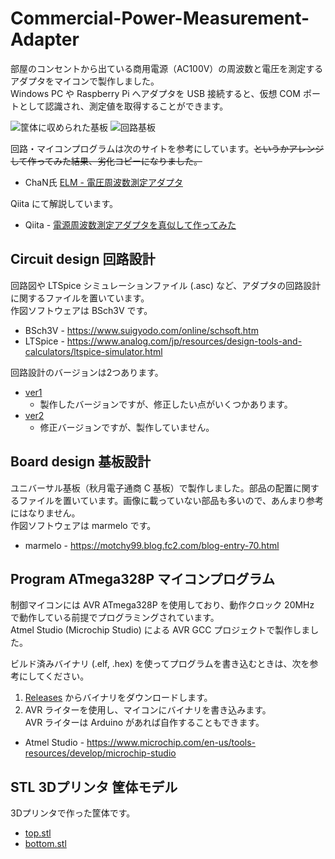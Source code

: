 # Commercial-Power-Measurement-Adapter

部屋のコンセントから出ている商用電源（AC100V）の周波数と電圧を測定するアダプタをマイコンで製作しました。  
Windows PC や Raspberry Pi へアダプタを USB 接続すると、仮想 COM ポートとして認識され、測定値を取得することができます。

![筐体に収められた基板](./img/P5040030.JPG)
![回路基板](./img/P5040013.JPG)

回路・マイコンプログラムは次のサイトを参考にしています。~~というかアレンジして作ってみた結果、劣化コピーになりました。~~  
* ChaN氏 [ELM - 電圧周波数測定アダプタ](http://elm-chan.org/works/lvfm/report_j.html)

Qiita にて解説しています。
* Qiita - [電源周波数測定アダプタを真似して作ってみた](https://qiita.com/BerandaMegane/items/4fd927695e5ca32714c5)

## Circuit design 回路設計 

回路図や LTSpice シミュレーションファイル (.asc) など、アダプタの回路設計に関するファイルを置いています。  
作図ソフトウェアは BSch3V です。

* BSch3V - https://www.suigyodo.com/online/schsoft.htm
* LTSpice - https://www.analog.com/jp/resources/design-tools-and-calculators/ltspice-simulator.html

回路設計のバージョンは2つあります。

* [ver1](https://github.com/BerandaMegane/Commercial-Power-Measurement-Adapter/tree/main/CircuitDesign/ver1)
  * 製作したバージョンですが、修正したい点がいくつかあります。
* [ver2](https://github.com/BerandaMegane/Commercial-Power-Measurement-Adapter/tree/main/CircuitDesign/ver2)
  * 修正バージョンですが、製作していません。

## Board design 基板設計

ユニバーサル基板（秋月電子通商 C 基板）で製作しました。部品の配置に関するファイルを置いています。画像に載っていない部品も多いので、あんまり参考にはなりません。  
作図ソフトウェアは marmelo です。

* marmelo - https://motchy99.blog.fc2.com/blog-entry-70.html

## Program ATmega328P マイコンプログラム

制御マイコンには AVR ATmega328P を使用しており、動作クロック 20MHz で動作している前提でプログラミングされています。  
Atmel Studio (Microchip Studio) による AVR GCC プロジェクトで製作しました。

ビルド済みバイナリ (.elf, .hex) を使ってプログラムを書き込むときは、次を参考にしてください。

1. [Releases](https://github.com/BerandaMegane/Commercial-Power-Measurement-Adapter/releases) からバイナリをダウンロードします。
1. AVR ライターを使用し、マイコンにバイナリを書き込みます。  
AVR ライターは Arduino があれば自作することもできます。

* Atmel Studio - https://www.microchip.com/en-us/tools-resources/develop/microchip-studio

## STL 3Dプリンタ 筐体モデル

3Dプリンタで作った筐体です。

* [top.stl](./STL/top.stl)
* [bottom.stl](./STL/bottom.stl)
